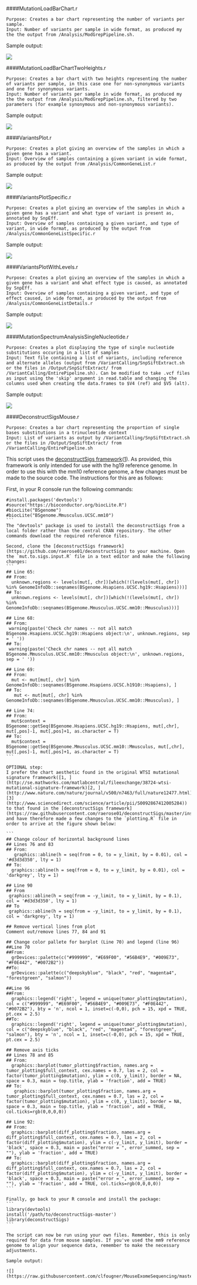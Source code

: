 ####MutationLoadBarChart.r
```
Purpose: Creates a bar chart representing the number of variants per sample.
Input: Number of variants per sample in wide format, as produced my the the output from /Analysis/ModGrepPipeline.sh.
```
Sample output:

![](https://raw.githubusercontent.com/clfougner/MouseExomeSequencing/master/Figures/SampleImages/Screen%20Shot%202016-07-12%20at%2012.17.44.png)

####MutationLoadBarChartTwoHeights.r
```
Purpose: Creates a bar chart with two heights representing the number of variants per sample, in this case one for non-synonymous variants and one for synonymous variants.
Input: Number of variants per sample in wide format, as produced my the the output from /Analysis/ModGrepPipeline.sh, filtered by two parameters (for example synonymous and non-synonymous variants).
```
Sample output:

![](https://raw.githubusercontent.com/clfougner/MouseExomeSequencing/master/Figures/SampleImages/Screen%20Shot%202016-07-12%20at%2012.18.08.png)

####VariantsPlot.r
```
Purpose: Creates a plot giving an overview of the samples in which a given gene has a variant.
Input: Overview of samples containing a given variant in wide format, as produced by the output from /Analysis/CommonGeneList.r
```
Sample output:

![](https://raw.githubusercontent.com/clfougner/MouseExomeSequencing/master/Figures/SampleImages/Screen%20Shot%202016-07-12%20at%2012.10.02.png)

####VariantsPlotSpecific.r
```
Purpose: Creates a plot giving an overview of the samples in which a given gene has a variant and what type of variant is present as, annotated by SnpEff.
Input: Overview of samples containing a given variant, and type of variant, in wide format, as produced by the output from /Analysis/CommonGeneListSpecific.r
```
Sample output:

![](https://raw.githubusercontent.com/clfougner/MouseExomeSequencing/master/Figures/SampleImages/Screen%20Shot%202016-07-12%20at%2012.16.04.png)

####VariantsPlotWithLevels.r
```
Purpose: Creates a plot giving an overview of the samples in which a given gene has a variant and what effect type is caused, as annotated by SnpEff.
Input: Overview of samples containing a given variant, and type of effect caused, in wide format, as produced by the output from /Analysis/CommonGeneListDetails.r
```
Sample output:

![](https://raw.githubusercontent.com/clfougner/MouseExomeSequencing/master/Figures/SampleImages/Screen%20Shot%202016-07-12%20at%2012.17.20.png)

####MutationSpectrumAnalysisSingleNucleotide.r
```
Purpose: Creates a plot displaying the type of single nucleotide substitutions occuring in a list of samples
Input: Text file containing a list of variants, including reference and alternate alleles (output from /VariantCalling/SnpSiftExtract.sh or the files in /Output/SnpSiftExtract/ from /VariantCalling/EntirePipeline.sh). Can be modified to take .vcf files as input using the 'skip' argument in read.table and changing the columns used when creating the data.frames to $V4 (ref) and $V5 (alt).
```
Sample output:

![](https://raw.githubusercontent.com/clfougner/MouseExomeSequencing/master/Figures/SampleImages/SingleNucleotideSubstitutionSpectrum.png)

####DeconstructSigsMouse.r
```
Purpose: Creates a bar chart representing the proportion of single bases substitutions in a trinucleotide context
Input: List of variants as output by /VariantCalling/SnpSiftExtract.sh or the files in /Output/SnpSiftExtract/ from /VariantCalling/EntirePipeline.sh
```

This script uses the [deconstructSigs framework](https://github.com/raerose01/deconstructSigs)([1](https://genomebiology.biomedcentral.com/articles/10.1186/s13059-016-0893-4)). As provided, this framework is only intended for use with the hg19 reference genome. In order to use this with the mm10 reference genome, a few changes must be made to the source code. The instructions for this are as follows:

First, in your R console run the following commands:
````
#install.packages('devtools')
#source("https://bioconductor.org/biocLite.R")
#biocLite("BSgenome")
#biocLite("BSgenome.Mmusculus.UCSC.mm10")
```
The "devtools" package is used to install the deconstructSigs from a local folder rather than the central CRAN repository. The other commands download the required reference files.

Second, clone the [deconstructSigs framework](https://github.com/raerose01/deconstructSigs) to your machine. Open the `mut.to.sigs.input.R` file in a text editor and make the following changes:
```
## Line 65:
## From:
  unknown.regions <- levels(mut[, chr])[which(!(levels(mut[, chr]) %in% GenomeInfoDb::seqnames(BSgenome.Hsapiens.UCSC.hg19::Hsapiens)))]
## To:
  unknown.regions <- levels(mut[, chr])[which(!(levels(mut[, chr]) %in% GenomeInfoDb::seqnames(BSgenome.Mmusculus.UCSC.mm10::Mmusculus)))]

## Line 68:
## From:
 warning(paste('Check chr names -- not all match BSgenome.Hsapiens.UCSC.hg19::Hsapiens object:\n', unknown.regions, sep = ' '))
## To:
 warning(paste('Check chr names -- not all match BSgenome.Mmusculus.UCSC.mm10::Mmusculus object:\n', unknown.regions, sep = ' '))

## Line 69:
## From:
  mut <- mut[mut[, chr] %in% GenomeInfoDb::seqnames(BSgenome.Hsapiens.UCSC.h1910::Hsapiens), ]
## To:
   mut <- mut[mut[, chr] %in% GenomeInfoDb::seqnames(BSgenome.Mmusculus.UCSC.mm10::Mmusculus), ]

## Line 74:
## From:
  mut$context = BSgenome::getSeq(BSgenome.Hsapiens.UCSC.hg19::Hsapiens, mut[,chr], mut[,pos]-1, mut[,pos]+1, as.character = T)
## To:
  mut$context = BSgenome::getSeq(BSgenome.Mmusculus.UCSC.mm10::Mmusculus, mut[,chr], mut[,pos]-1, mut[,pos]+1, as.character = T)
```

OPTIONAL step:
I prefer the chart aesthetic found in the original WTSI mutational signature framework([1, ](http://se.mathworks.com/matlabcentral/fileexchange/38724-wtsi-mutational-signature-framework)[2, ](http://www.nature.com/nature/journal/v500/n7463/full/nature12477.html)[3](http://www.sciencedirect.com/science/article/pii/S0092867412005284)) to that found in the [deconstructSigs framework](https://raw.githubusercontent.com/raerose01/deconstructSigs/master/inst/extdata/plotSignatures.png) and have therefore made a few changes to the `plotting.R` file in order to arrive at the figure shown below:

```
## Change colour of horizontal background lines
## Lines 76 and 83
## From:
   graphics::abline(h = seq(from = 0, to = y_limit, by = 0.01), col = '#d3d3d350', lty = 1)
## To:
  graphics::abline(h = seq(from = 0, to = y_limit, by = 0.01), col = 'darkgrey', lty = 1)

## Line 90
## From
 graphics::abline(h = seq(from = -y_limit, to = y_limit, by = 0.1), col = '#d3d3d350', lty = 1)
## To
 graphics::abline(h = seq(from = -y_limit, to = y_limit, by = 0.1), col = 'darkgrey', lty = 1)
 
## Remove vertical lines from plot
Comment out/remove lines 77, 84 and 91

## Change color pallete for barplot (Line 70) and legend (line 96)
##Line 70
##From:
  grDevices::palette(c("#999999", "#E69F00", "#56B4E9", "#009E73", "#F0E442", "#0072B2"))
##To:
  grDevices::palette(c("deepskyblue", "black", "red", "magenta4", "forestgreen", "salmon"))

##Line 96
##From:
  graphics::legend('right', legend = unique(tumor_plotting$mutation), col = c("#999999", "#E69F00", "#56B4E9", "#009E73", "#F0E442", "#0072B2"), bty = 'n', ncol = 1, inset=c(-0,0), pch = 15, xpd = TRUE, pt.cex = 2.5)
##To:
  graphics::legend('right', legend = unique(tumor_plotting$mutation), col = c("deepskyblue", "black", "red", "magenta4", "forestgreen", "salmon"), bty = 'n', ncol = 1, inset=c(-0,0), pch = 15, xpd = TRUE, pt.cex = 2.5)

## Remove axis ticks
## Lines 78 and 85
## From:
  graphics::barplot(tumor_plotting$fraction, names.arg = tumor_plotting$full_context, cex.names = 0.7, las = 2, col = factor(tumor_plotting$mutation), ylim = c(0, y_limit), border = NA, space = 0.3, main = top.title, ylab = 'fraction', add = TRUE)
## To:
   graphics::barplot(tumor_plotting$fraction, names.arg = tumor_plotting$full_context, cex.names = 0.7, las = 2, col = factor(tumor_plotting$mutation), ylim = c(0, y_limit), border = NA, space = 0.3, main = top.title, ylab = 'fraction', add = TRUE, col.ticks=rgb(0,0,0,0))

## Line 92:
## From:
  graphics::barplot(diff_plotting$fraction, names.arg = diff_plotting$full_context, cex.names = 0.7, las = 2, col = factor(diff_plotting$mutation), ylim = c(-y_limit, y_limit), border = 'black', space = 0.3, main = paste("error = ", error_summed, sep = ""), ylab = 'fraction', add = TRUE)
## To:
  graphics::barplot(diff_plotting$fraction, names.arg = diff_plotting$full_context, cex.names = 0.7, las = 2, col = factor(diff_plotting$mutation), ylim = c(-y_limit, y_limit), border = 'black', space = 0.3, main = paste("error = ", error_summed, sep = ""), ylab = 'fraction', add = TRUE, col.ticks=rgb(0,0,0,0))
```

Finally, go back to your R console and install the package:
```
library(devtools)
install('/path/to/deconstructSigs-master')
library(deconstructSigs)
```

The script can now be run using your own files. Remember, this is only required for data from mouse samples. If you've used the mm9 reference genome to align your sequence data, remember to make the necessary adjustments.

Sample output:

![](https://raw.githubusercontent.com/clfougner/MouseExomeSequencing/master/Figures/SampleImages/S123_14_6.deconstructsigs.png)
